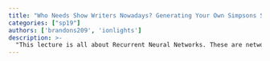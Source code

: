 ```yaml
---
title: "Who Needs Show Writers Nowadays? Generating Your Own Simpsons Script With RNNs"
categories: ["sp19"]
authors: ['brandons209', 'ionlights']
description: >-
  "This lecture is all about Recurrent Neural Networks. These are networks with memory, which learn on data that is sequential in nature, such as speech, text, videos, and more. Different types of RNNs and strategies for building them will also be covered. The project will be building a LSTM-RNN to generate new original scripts for the TV series “The Simpsons”. Come and find out if our networks can become better writers for the show!"
---
```


 

